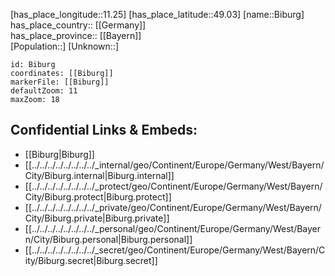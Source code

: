 ﻿---
location: [49.03,11.25] 
mapzoom: [7,12] 
mapmarker: city 
type: City
tags:
- geo/City


SpocWebEntityId: 29173
isDeleted: false
confidential: public

---
[has_place_longitude::11.25] 
[has_place_latitude::49.03] 
[name::Biburg] 
has_place_country:: [[Germany]]  
has_place_province:: [[Bayern]]  
[Population::] 
[Unknown::] 


```leaflet
id: Biburg
coordinates: [[Biburg]] 
markerFile: [[Biburg]] 
defaultZoom: 11 
maxZoom: 18
```


## Confidential Links & Embeds: 
- [[Biburg|Biburg]]  
- [[../../../../../../../../_internal/geo/Continent/Europe/Germany/West/Bayern/City/Biburg.internal|Biburg.internal]] 
- [[../../../../../../../../_protect/geo/Continent/Europe/Germany/West/Bayern/City/Biburg.protect|Biburg.protect]] 
- [[../../../../../../../../_private/geo/Continent/Europe/Germany/West/Bayern/City/Biburg.private|Biburg.private]] 
- [[../../../../../../../../_personal/geo/Continent/Europe/Germany/West/Bayern/City/Biburg.personal|Biburg.personal]] 
- [[../../../../../../../../_secret/geo/Continent/Europe/Germany/West/Bayern/City/Biburg.secret|Biburg.secret]] 
